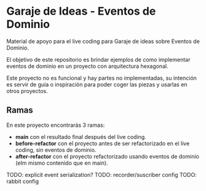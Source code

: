 # Garaje de Ideas - Eventos de Dominio

Material de apoyo para el live coding para Garaje de ideas sobre Eventos de Dominio.

El objetivo de este repositorio es brindar ejemplos de como implementar eventos de dominio en un proyecto con arquitectura hexagonal.

Este proyecto no es funcional y hay partes no implementadas, su intención es servir de guía o inspiración para poder coger las piezas y usarlas en otros proyectos.

## Ramas

En este proyecto encontrarás 3 ramas:

- **main** con el resultado final después del live coding.
- **before-refactor** con el proyecto antes de ser refactorizado en el live coding, sin eventos de dominio.
- **after-refactor** con el proyecto refactorizado usando eventos de dominio (elm mismo contenido que en main).


TODO: explicit event serialization?
TODO: recorder/suscriber config
TODO: rabbit config